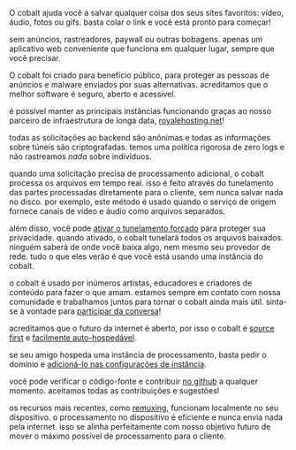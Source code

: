 <script lang="ts">
    import { t } from "$lib/i18n/translations";
    import { partners, contacts, docs } from "$lib/env";

    import SectionHeading from "$components/misc/SectionHeading.svelte";
</script>

<section id="summary">
<SectionHeading
    title={$t("about.heading.summary")}
    sectionId="summary"
/>

O cobalt ajuda você a salvar qualquer coisa dos seus sites favoritos: vídeo, áudio, fotos ou gifs. basta colar o link e você está pronto para começar!

sem anúncios, rastreadores, paywall ou outras bobagens. apenas um aplicativo web conveniente que funciona em qualquer lugar, sempre que você precisar.
</section>

<section id="motivation">
<SectionHeading
    title={$t("about.heading.motivation")}
    sectionId="motivation"
/>

O cobalt foi criado para benefício público, para proteger as pessoas de anúncios e malware enviados por suas alternativas.
acreditamos que o melhor software é seguro, aberto e acessível.

é possível manter as principais instâncias funcionando graças ao nosso parceiro de infraestrutura de longa data, [royalehosting.net]({partners.royalehosting})!
</section>

<section id="privacy">
<SectionHeading
    title={$t("about.heading.privacy")}
    sectionId="privacy"
/>

todas as solicitações ao backend são anônimas e todas as informações sobre túneis são criptografadas.
temos uma política rigorosa de zero logs e não rastreamos *nada* sobre indivíduos.

quando uma solicitação precisa de processamento adicional, o cobalt processa os arquivos em tempo real.
isso é feito através do tunelamento das partes processadas diretamente para o cliente, sem nunca salvar nada no disco.
por exemplo, este método é usado quando o serviço de origem fornece canais de vídeo e áudio como arquivos separados.

além disso, você pode [ativar o tunelamento forçado](/settings/privacy#tunnel) para proteger sua privacidade.
quando ativado, o cobalt tunelará todos os arquivos baixados.
ninguém saberá de onde você baixa algo, nem mesmo seu provedor de rede.
tudo o que eles verão é que você está usando uma instância do cobalt.
</section>

<section id="community">
<SectionHeading
    title={$t("about.heading.community")}
    sectionId="community"
/>

o cobalt é usado por inúmeros artistas, educadores e criadores de conteúdo para fazer o que amam.
estamos sempre em contato com nossa comunidade e trabalhamos juntos para tornar o cobalt ainda mais útil.
sinta-se à vontade para [participar da conversa](/about/community)!

acreditamos que o futuro da internet é aberto, por isso o cobalt é
[source first](https://sourcefirst.com/) e [facilmente auto-hospedável]({docs.instanceHosting}).

se seu amigo hospeda uma instância de processamento, basta pedir o domínio e [adicioná-lo nas configurações de instância](/settings/instances#community).

você pode verificar o código-fonte e contribuir [no github]({contacts.github}) a qualquer momento.
aceitamos todas as contribuições e sugestões!
</section>

<section id="local">
<SectionHeading
    title={$t("about.heading.local")}
    sectionId="local"
/>

os recursos mais recentes, como [remuxing](/remux), funcionam localmente no seu dispositivo.
o processamento no dispositivo é eficiente e nunca envia nada pela internet.
isso se alinha perfeitamente com nosso objetivo futuro de mover o máximo possível de processamento para o cliente.
</section>
